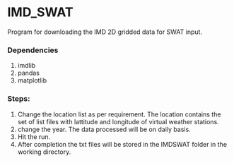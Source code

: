# IMD_SWAT
Program for downloading the IMD 2D gridded data for SWAT input.


### Dependencies
1. imdlib
2. pandas
3. matplotlib

### Steps:
1. Change the location list as per requirement. The location contains the set of list files with lattitude and longitude of virtual weather stations.
2. change the year. The data processed will be on daily basis.
3. Hit the run.
4. After completion the txt files will be stored in the IMDSWAT folder in the working directory.
